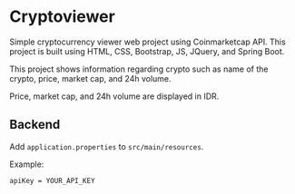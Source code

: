 # Cryptoviewer

Simple cryptocurrency viewer web project using Coinmarketcap API. This project is built using HTML, CSS, Bootstrap, JS, JQuery, and Spring Boot.

This project shows information regarding crypto such as name of the crypto, price, market cap, and 24h volume.

Price, market cap, and 24h volume are displayed in IDR.

## Backend
Add `application.properties` to `src/main/resources`.

Example:

```
apiKey = YOUR_API_KEY
```
